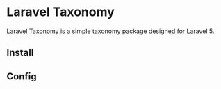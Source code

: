 # Laravel Taxonomy

Laravel Taxonomy is a simple taxonomy package designed for Laravel 5.


## Install


## Config

